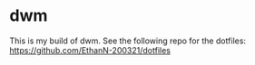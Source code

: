 # dwm
This is my build of dwm. See the following repo for the dotfiles:
https://github.com/EthanN-200321/dotfiles
